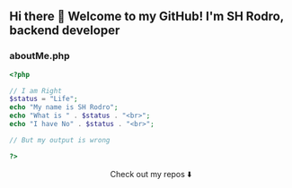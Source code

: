 ## Hi there 👋 Welcome to my GitHub! I'm SH Rodro, backend developer


### aboutMe.php

```php
<?php

// I am Right
$status = "Life";
echo "My name is SH Rodro";
echo "What is " . $status . "<br>";
echo "I have No" . $status . "<br>";

// But my output is wrong

?> 
```

<p align="center">
Check out my repos ⬇️  
</p>


